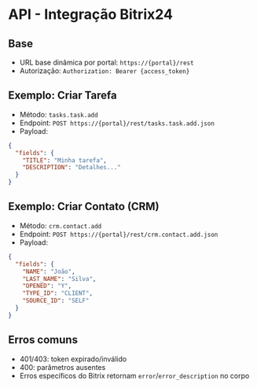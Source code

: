 # API - Integração Bitrix24

## Base
- URL base dinâmica por portal: `https://{portal}/rest`
- Autorização: `Authorization: Bearer {access_token}`

## Exemplo: Criar Tarefa
- Método: `tasks.task.add`
- Endpoint: `POST https://{portal}/rest/tasks.task.add.json`
- Payload:
```json
{
  "fields": {
    "TITLE": "Minha tarefa",
    "DESCRIPTION": "Detalhes..."
  }
}
```

## Exemplo: Criar Contato (CRM)
- Método: `crm.contact.add`
- Endpoint: `POST https://{portal}/rest/crm.contact.add.json`
- Payload:
```json
{
  "fields": {
    "NAME": "João",
    "LAST_NAME": "Silva",
    "OPENED": "Y",
    "TYPE_ID": "CLIENT",
    "SOURCE_ID": "SELF"
  }
}
```

## Erros comuns
- 401/403: token expirado/inválido
- 400: parâmetros ausentes
- Erros específicos do Bitrix retornam `error`/`error_description` no corpo